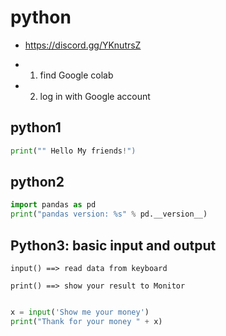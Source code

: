 # python

- https://discord.gg/YKnutrsZ

- 1. find Google colab
- 2. log in with Google account

## python1

```python
print("" Hello My friends!")
```

## python2
```python
import pandas as pd
print("pandas version: %s" % pd.__version__)
```

## Python3: basic input and output
```
input() ==> read data from keyboard

print() ==> show your result to Monitor
```
```python

x = input('Show me your money')
print("Thank for your money " + x)
```

